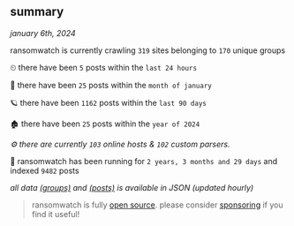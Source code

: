 
## summary
_january 6th, 2024_

ransomwatch is currently crawling `319` sites belonging to `170` unique groups

⏲ there have been `5` posts within the `last 24 hours`

🦈 there have been `25` posts within the `month of january`

🪐 there have been `1162` posts within the `last 90 days`

🏚 there have been `25` posts within the `year of 2024`

_⚙️ there are currently `103` online hosts & `102` custom parsers._

🦕 ransomwatch has been running for `2 years, 3 months and 29 days` and indexed `9482` posts

_all data  [(groups)](http://ransomwhat.telemetry.ltd/groups) and [(posts)](http://ransomwhat.telemetry.ltd/posts) is available in JSON (updated hourly)_

> ransomwatch is fully [open source](https://github.com/joshhighet/ransomwatch#ransomwatch--). please consider [sponsoring](https://github.com/sponsors/joshhighet) if you find it useful!
